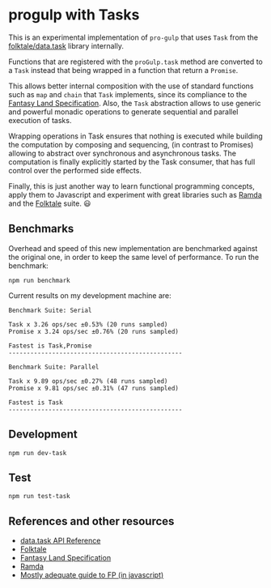 # progulp with Tasks

This is an experimental implementation of `pro-gulp` that uses `Task` from the [folktale/data.task](https://github.com/folktale/data.task) library internally.

Functions that are registered with the `proGulp.task` method are converted to a `Task` instead that being wrapped in a function that return a `Promise`.

This allows better internal composition with the use of standard functions such as `map` and `chain` that `Task` implements, since its compliance to the [Fantasy Land Specification](https://github.com/fantasyland/fantasy-land). 
Also, the `Task` abstraction allows to use generic and powerful monadic operations to generate sequential and parallel execution of tasks.

Wrapping operations in Task ensures that nothing is executed while building the computation by composing and sequencing, (in contrast to Promises) allowing to abstract over synchronous and asynchronous tasks.
The computation is finally explicitly started by the Task consumer, that has full control over the performed side effects.

Finally, this is just another way to learn functional programming concepts, apply them to Javascript and experiment with great libraries such as [Ramda](https://github.com/ramda/ramda) and the [Folktale](https://github.com/folktale) suite. :smiley:

## Benchmarks

Overhead and speed of this new implementation are benchmarked against the original one, in order to keep the same level of performance.
To run the benchmark:

`npm run benchmark`

Current results on my development machine are:

```
Benchmark Suite: Serial

Task x 3.26 ops/sec ±0.53% (20 runs sampled)
Promise x 3.24 ops/sec ±0.76% (20 runs sampled)

Fastest is Task,Promise
------------------------------------------------

Benchmark Suite: Parallel

Task x 9.89 ops/sec ±0.27% (48 runs sampled)
Promise x 9.81 ops/sec ±0.31% (47 runs sampled)

Fastest is Task
------------------------------------------------

```

## Development 

`npm run dev-task`

## Test 

`npm run test-task`

## References and other resources

- [data.task API Reference](http://docs.folktalejs.org/en/latest/api/data/task/index.html)
- [Folktale](http://folktalejs.org/)
- [Fantasy Land Specification](https://github.com/fantasyland/fantasy-land)
- [Ramda](http://ramdajs.com/)
- [Mostly adequate guide to FP (in javascript)](https://github.com/MostlyAdequate/mostly-adequate-guide)